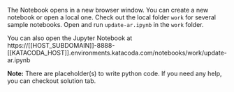 The Notebook opens in a new browser window. You can create a new notebook or open a local one. Check out the local folder `work` for several sample notebooks. Open and run `update-ar.ipynb` in the `work` folder.

You can also open the Jupyter Notebook at https://[[HOST_SUBDOMAIN]]-8888-[[KATACODA_HOST]].environments.katacoda.com/notebooks/work/update-ar.ipynb

**Note:**
There are placeholder(s) to write python code. If you need any help, you can checkout solution tab.